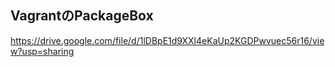 ## VagrantのPackageBox
<https://drive.google.com/file/d/1lDBpE1d9XXl4eKaUp2KGDPwvuec56r16/view?usp=sharing>  
